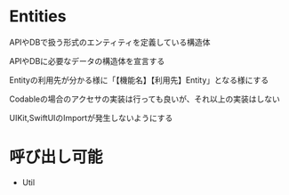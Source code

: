 # Entities

APIやDBで扱う形式のエンティティを定義している構造体

APIやDBに必要なデータの構造体を宣言する

Entityの利用先が分かる様に「【機能名】【利用先】Entity」となる様にする

Codableの場合のアクセサの実装は行っても良いが、それ以上の実装はしない

UIKit,SwiftUIのImportが発生しないようにする

# 呼び出し可能

- Util
